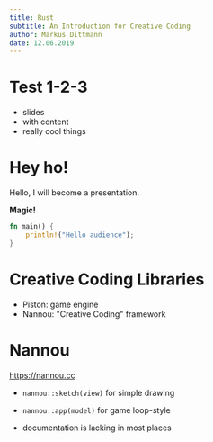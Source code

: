 ```yaml
---
title: Rust
subtitle: An Introduction for Creative Coding
author: Markus Dittmann
date: 12.06.2019
---
```


# Test 1-2-3

- slides
- with content
- really cool things

# Hey ho!

Hello, I will become a presentation.

**Magic!**

```.rs
fn main() {
    println!("Hello audience");
}
```

# Creative Coding Libraries

- Piston: game engine
- Nannou: "Creative Coding" framework

# Nannou

<https://nannou.cc>

- `nannou::sketch(view)` for simple drawing
- `nannou::app(model)` for game loop-style

- documentation is lacking in most places
